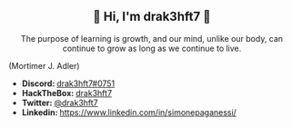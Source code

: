 <h2 align="center"> 👋 Hi, I'm drak3hft7 👋 </a> </h2> 
<p align="center">
   The purpose of learning is growth, and our mind, unlike our body, can continue to grow as long as we continue to live.

   (Mortimer J. Adler)
</p>

<ul>
  <li><b>Discord: </b> <a href="#" target="_blank">drak3hft7#0751</a></li>
  <li><b>HackTheBox: </b> <a href="https://app.hackthebox.com/profile/252707">drak3hft7</a></li>
  <li><b>Twitter: </b> <a href="https://twitter.com/drak3hft7" target="_blank">@drak3hft7</a></li>
  <li><b>Linkedin: </b> <a href="https://www.linkedin.com/in/simonepaganessi/" target="_blank">https://www.linkedin.com/in/simonepaganessi/</a></li>
</ul>

